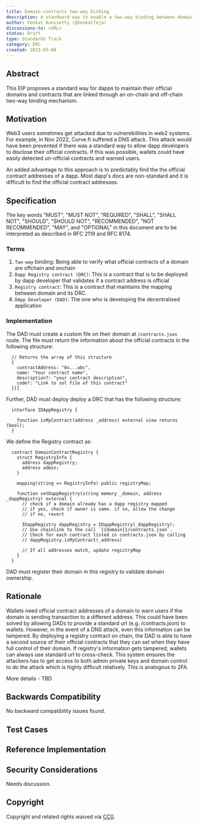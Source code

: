 ```yaml
---
title: Domain-contracts two-way binding
description: A standward way to enable a two-way binding between domain and its official contracts to prevent DNS attacks
author: Venkat Kunisetty (@VenkatTeja)
discussions-to: <URL>
status: Draft
type: Standards Track
category: ERC
created: 2023-03-08
---
```


<!--
  READ EIP-1 (https://eips.ethereum.org/EIPS/eip-1) BEFORE USING THIS TEMPLATE!

  This is the suggested template for new EIPs. After you have filled in the requisite fields, please delete these comments.

  Note that an EIP number will be assigned by an editor. When opening a pull request to submit your EIP, please use an abbreviated title in the filename, `eip-draft_title_abbrev.md`.

  The title should be 44 characters or less. It should not repeat the EIP number in title, irrespective of the category.

  TODO: Remove this comment before submitting
-->

## Abstract

<!--
  The Abstract is a multi-sentence (short paragraph) technical summary. This should be a very terse and human-readable version of the specification section. Someone should be able to read only the abstract to get the gist of what this specification does.

  TODO: Remove this comment before submitting
-->
This EIP proposes a standard way for dapps to maintain their official domains and contracts that are linked through an on-chain and off-chain two-way binding mechanism. 

## Motivation

<!--
  This section is optional.

  The motivation section should include a description of any nontrivial problems the EIP solves. It should not describe how the EIP solves those problems, unless it is not immediately obvious. It should not describe why the EIP should be made into a standard, unless it is not immediately obvious.

  With a few exceptions, external links are not allowed. If you feel that a particular resource would demonstrate a compelling case for your EIP, then save it as a printer-friendly PDF, put it in the assets folder, and link to that copy.

  TODO: Remove this comment before submitting
-->
Web3 users sometimes get attacked due to vulnerebilities in web2 systems. For example, in Nov 2022, Curve.fi suffered a DNS attack. This attack would have been prevented if there was a standard way to allow dapp developers to disclose their official contracts. If this was possible, wallets could have easily detected un-official contracts and warned users. 
  
An added advantage to this approach is to predictably find the the official contract addresses of a dapp. Most dapp's docs are non-standard and it is difficult to find the official contract addresses.

## Specification

<!--
  The Specification section should describe the syntax and semantics of any new feature. The specification should be detailed enough to allow competing, interoperable implementations for any of the current Ethereum platforms (besu, erigon, ethereumjs, go-ethereum, nethermind, or others).

  It is recommended to follow RFC 2119 and RFC 8170. Do not remove the key word definitions if RFC 2119 and RFC 8170 are followed.

  TODO: Remove this comment before submitting
-->

The key words "MUST", "MUST NOT", "REQUIRED", "SHALL", "SHALL NOT", "SHOULD", "SHOULD NOT", "RECOMMENDED", "NOT RECOMMENDED", "MAY", and "OPTIONAL" in this document are to be interpreted as described in RFC 2119 and RFC 8174.

### Terms
  1. `Two-way` binding: Being able to verify what official contracts of a domain are offchain and onchain
  2. `Dapp Registry contract (DRC)`: This is a contract that is to be deployed by dapp developer that validates if a contract address is official
  3. `Registry contract`: This is a contract that maintains the mapping between domain and its DRC.
  4. `DApp Developer (DAD)`: The one who is developing the decentralised application
  
### Implementation
  The DAD must create a custom file on their domain at `/contracts.json` route. The file must return the information about the official contracts in the following structure:
  ```
    // Returns the array of this structure
    {
      contractAddress: "0x...abc",
      name: "Your contract name",
      description?: "your contract description",
      code?: "Link to sol file of this contract"
    }[]
  ```
  
  Further, DAD must deploy deploy a DRC that has the following structure:
  ```
    interface IDAppRegistry {
      
      function isMyContract(address _address) external view returns (bool);
    }
  ```
  
  We define the Registry contract as:
  ```
    contract DomainContractRegistry {
      struct RegistryInfo {
        address dappRegistry;
        address admin;
      }
      
      mapping(string => RegistryInfo) public registryMap;
  
      function setDappRegistry(string memory _domain, address _dappRegistry) external {
        // check if a domain already has a dapp registry mapped
        // if yes, check if owner is same. if so, allow the change
        // if no, revert
        
        IDappRegistry dappRegistry = IDappRegistry(_dappRegistry);
        // Use chainlink to the call `{{domain}}/contracts.json`. 
        // Check for each contract listed in contracts.json by calling 
        // dappRegistry.isMyContract(_address)
        
        // If all addresses match, update registryMap
      }
    }
  ```
  DAD must register their domain in this registry to validate domain ownership. 

## Rationale
 
<!--
  The rationale fleshes out the specification by describing what motivated the design and why particular design decisions were made. It should describe alternate designs that were considered and related work, e.g. how the feature is supported in other languages.

  The current placeholder is acceptable for a draft.

  TODO: Remove this comment before submitting
-->

  Wallets need official contract addresses of a domain to warn users if the domain is sending transaction to a different address. This could have been solved by allowing DADs to provide a standard url (e.g. /contracts.json) to wallets. However, in the event of a DNS attack, even this information can be tampered. By deploying a registry contract on chain, the DAD is able to have a second source of their official contracts that they can set when they have full control of their domain. If registry's information gets tampered, wallets can always use standard url to cross-check. This system ensures the attackers has to get access to both admin private keys and domain control to do the attack which is highly difficult relatively. This is analogous to 2FA. 
  
  More details - TBD

## Backwards Compatibility

<!--

  This section is optional.

  All EIPs that introduce backwards incompatibilities must include a section describing these incompatibilities and their severity. The EIP must explain how the author proposes to deal with these incompatibilities. EIP submissions without a sufficient backwards compatibility treatise may be rejected outright.

  The current placeholder is acceptable for a draft.

  TODO: Remove this comment before submitting
-->

No backward compatibility issues found.

## Test Cases

<!--
  This section is optional for non-Core EIPs.

  The Test Cases section should include expected input/output pairs, but may include a succinct set of executable tests. It should not include project build files. No new requirements may be be introduced here (meaning an implementation following only the Specification section should pass all tests here.)
  If the test suite is too large to reasonably be included inline, then consider adding it as one or more files in `../assets/eip-####/`. External links will not be allowed

  TODO: Remove this comment before submitting
-->

## Reference Implementation

<!--
  This section is optional.

  The Reference Implementation section should include a minimal implementation that assists in understanding or implementing this specification. It should not include project build files. The reference implementation is not a replacement for the Specification section, and the proposal should still be understandable without it.
  If the reference implementation is too large to reasonably be included inline, then consider adding it as one or more files in `../assets/eip-####/`. External links will not be allowed.

  TODO: Remove this comment before submitting
-->

## Security Considerations

<!--
  All EIPs must contain a section that discusses the security implications/considerations relevant to the proposed change. Include information that might be important for security discussions, surfaces risks and can be used throughout the life cycle of the proposal. For example, include security-relevant design decisions, concerns, important discussions, implementation-specific guidance and pitfalls, an outline of threats and risks and how they are being addressed. EIP submissions missing the "Security Considerations" section will be rejected. An EIP cannot proceed to status "Final" without a Security Considerations discussion deemed sufficient by the reviewers.

  The current placeholder is acceptable for a draft.

  TODO: Remove this comment before submitting
-->

Needs discussion.

## Copyright

Copyright and related rights waived via [CC0](../LICENSE.md).
